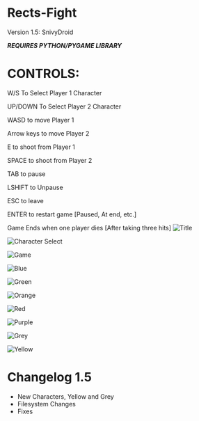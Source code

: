 # Rects-Fight   

Version 1.5: SnivyDroid

***REQUIRES PYTHON/PYGAME LIBRARY***

# CONTROLS:
W/S To Select Player 1 Character

UP/DOWN To Select Player 2 Character

WASD to move Player 1

Arrow keys to move Player 2

E to shoot from Player 1

SPACE to shoot from Player 2

TAB to pause

LSHIFT to Unpause

ESC to leave

ENTER to restart game [Paused, At end, etc.]

Game Ends when one player dies [After taking three hits]
![Title](https://i.imgur.com/GpAOhpL.png "Title Screen")

![Character Select](https://i.imgur.com/bOiU3hj.png "Character Select")

![Game](https://i.imgur.com/gzPQYPm.png "Game in Action")

![Blue](https://i.imgur.com/pD5AZqO.png "Blue")

![Green](https://i.imgur.com/xsTXprV.png "Green")

![Orange](https://i.imgur.com/LDyIXrp.png "Orange")

![Red](https://i.imgur.com/UcZDa4W.png "Red")

![Purple](https://i.imgur.com/hOSbbuM.png "Purple")

![Grey](https://i.imgur.com/fFwBq3y.png "Grey")

![Yellow](https://i.imgur.com/rXCyQo1.png "Yellow")

# Changelog 1.5
- New Characters, Yellow and Grey
- Filesystem Changes
- Fixes
